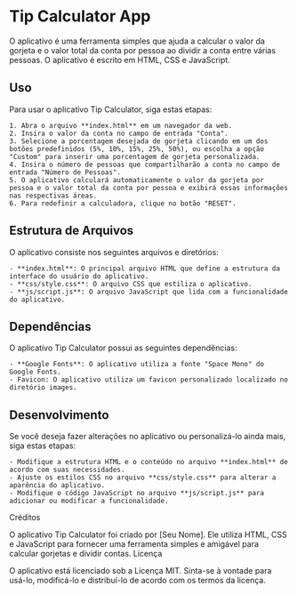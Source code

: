 # Tip Calculator App

O aplicativo é uma ferramenta simples que ajuda a calcular o valor da gorjeta e o valor total da conta por pessoa ao dividir a conta entre várias pessoas. O aplicativo é escrito em HTML, CSS e JavaScript.

## Uso

Para usar o aplicativo Tip Calculator, siga estas etapas:

    1. Abra o arquivo **index.html** em um navegador da web.
    2. Insira o valor da conta no campo de entrada "Conta".
    3. Selecione a porcentagem desejada de gorjeta clicando em um dos botões predefinidos (5%, 10%, 15%, 25%, 50%), ou escolha a opção "Custom" para inserir uma porcentagem de gorjeta personalizada.
    4. Insira o número de pessoas que compartilharão a conta no campo de entrada "Número de Pessoas".
    5. O aplicativo calculará automaticamente o valor da gorjeta por pessoa e o valor total da conta por pessoa e exibirá essas informações nas respectivas áreas.
    6. Para redefinir a calculadora, clique no botão "RESET".

## Estrutura de Arquivos

O aplicativo consiste nos seguintes arquivos e diretórios:

    - **index.html**: O principal arquivo HTML que define a estrutura da interface do usuário do aplicativo.
    - **css/style.css**: O arquivo CSS que estiliza o aplicativo.
    - **js/script.js**: O arquivo JavaScript que lida com a funcionalidade do aplicativo.

## Dependências

O aplicativo Tip Calculator possui as seguintes dependências:

    - **Google Fonts**: O aplicativo utiliza a fonte "Space Mono" do Google Fonts.
    - Favicon: O aplicativo utiliza um favicon personalizado localizado no diretório images.

## Desenvolvimento

Se você deseja fazer alterações no aplicativo ou personalizá-lo ainda mais, siga estas etapas:

    - Modifique a estrutura HTML e o conteúdo no arquivo **index.html** de acordo com suas necessidades.
    - Ajuste os estilos CSS no arquivo **css/style.css** para alterar a aparência do aplicativo.
    - Modifique o código JavaScript no arquivo **js/script.js** para adicionar ou modificar a funcionalidade.

Créditos

O aplicativo Tip Calculator foi criado por [Seu Nome]. Ele utiliza HTML, CSS e JavaScript para fornecer uma ferramenta simples e amigável para calcular gorjetas e dividir contas.
Licença

O aplicativo está licenciado sob a Licença MIT. Sinta-se à vontade para usá-lo, modificá-lo e distribuí-lo de acordo com os termos da licença.